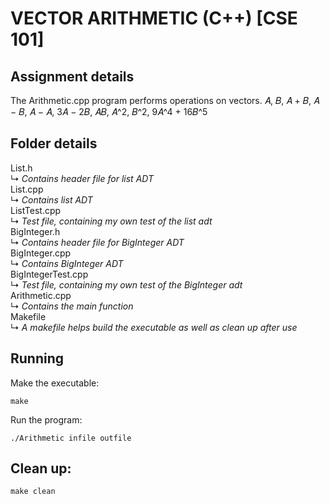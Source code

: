 # VECTOR ARITHMETIC (C++) [CSE 101]
## Assignment details
The Arithmetic.cpp program performs operations on vectors. 𝐴, 𝐵, 𝐴 + 𝐵, 𝐴 − 𝐵, 𝐴 − 𝐴, 3𝐴 − 2𝐵, 𝐴𝐵, 𝐴^2, 𝐵^2, 9𝐴^4 + 16𝐵^5    

## Folder details
List.h    
↳ *Contains header file for list ADT*    
List.cpp    
↳ *Contains list ADT*    
ListTest.cpp    
↳ *Test file, containing my own test of the list adt*    
BigInteger.h    
↳ *Contains header file for BigInteger ADT*    
BigInteger.cpp    
↳ *Contains BigInteger ADT*    
BigIntegerTest.cpp    
↳ *Test file, containing my own test of the BigInteger adt*    
Arithmetic.cpp    
↳ *Contains the main function*    
Makefile    
↳ *A makefile helps build the executable as well as clean up after use*    

## Running
Make the executable:
```
make
```

Run the program:
```
./Arithmetic infile outfile
```

## Clean up:
```
make clean
```
